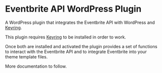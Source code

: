 Eventbrite API WordPress Plugin
==============

A WordPress plugin that integrates the Eventbrite API with WordPress and [Keyring](https://wordpress.org/plugins/keyring/).

This plugin requires [Keyring](https://wordpress.org/plugins/keyring/) to be installed in order to work.

Once both are installed and activated the plugin provides a set of functions to interact with the Eventbrite API and to integrate Eventbrite into your theme template files.

More documentation to follow.